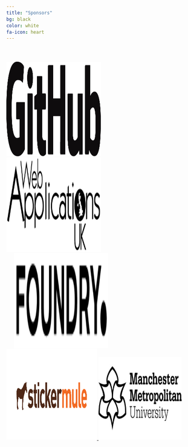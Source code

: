 ```yaml
---
title: "Sponsors"
bg: black
color: white
fa-icon: heart
---
```


<div class = "sponsor-block">

<a href="https://education.github.com/" target="blank">
<img src="img/sponsor/github-logo.png"  alt="GitHub Logo" height="250" width="250" style="padding-top: 40px;">
</a>
<br>


<a href="https://www.webapplicationsuk.com/" target="blank">
<img src="img/sponsor/wauk-logo.png" class = "sponsor-logo" alt="Web Apllications UK Logo" height="250" width="250">
</a>

<a href="https://www.foundry.com/" target="blank">
<img src="img/sponsor/foundry-logo.png" class = "sponsor-logo" alt="The Foundry Logo" height="250" width="250" style="padding-left: 20px;">
</a>


<br>

<a href="http://hackp.ac/mlh-stickermule-hackathons" target="blank">
<img src="img/sponsor/sticker-mule-logo.png" class = "sponsor-logo" alt="Sticker Mule Logo" height="240" width="240">
</a>

<a href="https://www2.mmu.ac.uk/" target="blank">
<img src="img/sponsor/mmu-logo.jpg" class = "sponsor-logo" alt="Manchester Metropolitan University Logo" height="220" width="220">
</a>


</div>

